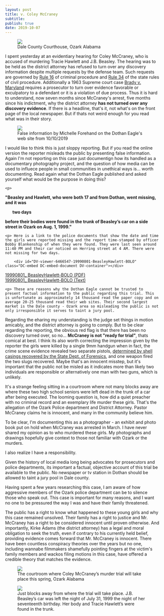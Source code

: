 ```yaml
---
layout: post
title: v. Coley McCraney
subtitle: 
publish: true
date: 2019-10-07
---
```


<figure>
<img src="https://jonbcarroll.s3.us-east-2.amazonaws.com/20191007-DSCF2349+copy.jpg">
<figcaption> Dale County Courthouse, Ozark Alabama</figcaption>
</figure>
I spent yesterday at an evidentiary hearing for Coley McCraney, who is accused of murdering Tracie Hawlett and J.B. Beasley. The hearing was to be held as the district attorney has refused to turn over any discovery information despite multiple requests by the defense team. Such requests are governed by <a href="http://judicial.alabama.gov/docs/library/rules/cr16_1.pdf"> Rule 16</a> of criminal procedure and <a href= "http://judicial.alabama.gov/docs/library/rules/CV34.pdf">Rule 34</a> of the state rules of civil procedure. 
Additionally a 1963 Supreme court case <a href="https://en.wikipedia.org/wiki/Brady_disclosure"> Brady v. Maryland</a> requires a prosecutor to turn over evidence favorable or exculpatory to a defendant or it is a violation of due process. Thus it is hard to understand, now seven months since McCraney's arrest, five months since his indictment, why the district attorney <strong>has not turned over any discovery evidence</strong>. If there is a headline, that's it, not what's on the front page of the local newspaper. But if thats not weird enough for you read what was in their story.
<p>
    <figure>
<img src="https://jonbcarroll.s3.us-east-2.amazonaws.com/20191010_DothanEagle1.jpg">
<figcaption>False information by Michelle Forehand on the Dothan Eagle's web site from 10/10/2019</figcaption>
</figure>
<p>
I would like to think this is just sloppy reporting. But if you read the online version the reporter misleads the public by presenting false information. Again I'm not reporting on this case just documentign how its handled as a documentary photography project, and the question of how media can be used to influece people in small communities in unethical ways is... worth documenting. Read again what the Dothan Eagle published and asked yourself what would be the purpose in doing this?
    
    <p>
<strong>"Beasley and Hawlett, who were both 17 and from Dothan, went missing, and it was <ul>two days</ul> before their bodies were found in the trunk of Beasley’s car on a side street in Ozark on Aug. 1, 1999."</strong>
        
    <p> Here is a link to the police documents that show the date and time the girls were reported missing and the report time-stamped by officer Bobby Blankenship of when they were found. They were last seen around 11:40 PM and their car noticed on Herring street at 4 AM. There were not missing for two days.
    
        <div id="DV-viewer-6466547-19990801-BeasleyHawlett-BOLO" class="DC-embed DC-embed-document DV-container"></div>
<script src="//assets.documentcloud.org/viewer/loader.js"></script>
<script>
  DV.load("https://www.documentcloud.org/documents/6466547-19990801-BeasleyHawlett-BOLO.js", {
  responsive: true,
    container: "#DV-viewer-6466547-19990801-BeasleyHawlett-BOLO"
  });
</script>
<noscript>
  <a href="https://assets.documentcloud.org/documents/6466547/19990801-BeasleyHawlett-BOLO.pdf">19990801_ BeasleyHawlett-BOLO (PDF)</a>
  <br />
  <a href="https://assets.documentcloud.org/documents/6466547/19990801-BeasleyHawlett-BOLO.txt">19990801_ BeasleyHawlett-BOLO (Text)</a>
</noscript>


    <p> These are reasons why the Dothan Eagle cannot be trusted to present factual information to the public regarding this trial. This is unfortunate as approximately 14 thousand read the paper copy and on average 20-25 thousand read their web sites. Their second largest market is the Dale county - Ozark area so misleading the public is not only irresponsible it serves to taint a jury pool.
        
<p>Regarding the eharing my understanding is the judge set things in motion amicably, and the district attorney is going to comply. 
But to be clear regarding the reporting, the obvious red flag is that there has been no discovery turned over, so no... <strong>McCraney is not "ready for trial"</strong>, thats comical at best. I think its also worth correcting the impression given by the reporter the girls were killed by a single 9mm handgun when in fact, the crime scene evidence revealed two separate pistols, <a href="https://www.documentcloud.org/documents/6463435-20191008-Firearmstest.html"> determined by shell casings recovered by the State Dept. of Forensics</a>, and one weapon fired the two slugs recovered. Maybe that's an innocent misstep, but it's important that the public not be misled as it indicates more than likely two individuals are responsible or alternatively one man with two guns, which is unlikely.

    
 
 <p> It's a strange feeling sitting in a courtroom where not many blocks away are where these two high school seniors were left dead in the trunk of a car after being executed. The looming question is, how did a quiet preacher with no criminal record and an exemplary life murder these girls. That's the allegation of the Ozark Police department and District Attorney. Pastor McCraney claims he is innocent, and many in the community believe him.
 <p>
To be clear, I'm documenting this as a photographer - an exhibit and photo book put on hold when McCraney was arrested in March. I have never shared my opinion as to who murdered these girls. 
My photographs and drawings hopefully give context to those not familiar with Ozark or the murders.  

<p>I also realize I have a responsibility.

<p> Given the history of local media long being advocates for prosecutors and police departments, its important a factual, objective account of this trial be available to the public. No newspaper or tv station in Dothan should be allowed to taint a jury pool in Dale county.  
 <p>
Having spent a few years researching this case, I am aware of how aggressive members of the Ozark police department can be to silence those who speak out. 
This case is important for many reasons, and I want no one to be pressured the way I was and have their family threatened.
<p>
The public has a right to know what happened to these young girls and why this case remained unsolved. Their family has a right to justice and Mr. McCraney has a right to be considered innocent until proven otherwise. And importantly, Kirke Adams (the district attorney) has a legal and moral obligation to seek the truth, even if contrary to his currently held belief, providing evidence comes forward that Mr. McCraney is innocent. 
There have been countless conspiracy theories over the years but no one, including wannabe filmmakers shamefully pointing fingers at the victim's family members and wackos filing motions in this case, have offered a credible theory that matches the evidence. 


 
<figure>
<img src="https://jonbcarroll.s3.us-east-2.amazonaws.com/20191007-DSCF2342+copy.jpg">
<figcaption> The courtroom where Coley McCraney’s murder trial will take place this spring, Ozark Alabama</figcaption>
</figure>

<figure>
<img src="https://jonbcarroll.s3.us-east-2.amazonaws.com/20191007-DSCF2407+copy.jpg">
<figcaption> Just blocks away from where the trial will take place. J.B. Beasley’s car was left the night of July 31, 1999 the night of her seventeenth birthday. Her body and Tracie Hawlett’s were found in the trunk.</figcaption>
</figure>

